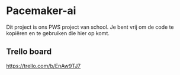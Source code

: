 # Pacemaker-ai
Dit project is ons PWS project van school. Je bent vrij om de code te kopiëren en te gebruiken die hier op komt.


## Trello board
https://trello.com/b/EnAw9TJ7
